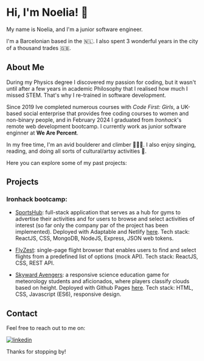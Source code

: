 # Hi, I'm Noelia! 👋

My name is Noelia, and I'm a junior software engineer. 

I'm a Barcelonian based in the 🇳🇱. I also spent 3 wonderful years in the city of a thousand trades 🇬🇧. 

## About Me

During my Physics degree I discovered my passion for coding, but it wasn't until after a few years in academic Philosophy that I realised how much I missed STEM. 
That's why I re-trained in software development. 

Since 2019 Ive completed numerous courses with *Code First: Girls*, a UK-based social enterprise that provides free coding courses to women and non-binary people, and in February 2024 I graduated from *Ironhack*'s remote web development bootcamp. 
I currently work as junior software enginner at **We Are Percent**. 

In my free time, I'm an avid boulderer and climber 🧗🏻‍♀️. I also enjoy singing, reading, and doing all sorts of cultural/artsy activities 🎨.

Here you can explore some of my past projects:

## Projects

### Ironhack bootcamp:

- [SportsHub](https://github.com/niranzri/sportsHub-frontend): full-stack application that serves as a hub for gyms to advertise their activities and for users to browse and select activities of interest (so far only the company par of the project has been implemented). Deployed with Adaptable and Netlify [here](https://sports-hub-ironhack.netlify.app/). Tech stack: ReactJS, CSS, MongoDB, NodeJS, Express, JSON web tokens. 

- [FlyZest](https://github.com/niranzri/m2project-frontend): single-page flight browser that enables users to find and select flights from a predefined list of options (mock API). Tech stack: ReactJS, CSS, REST API.

- [Skyward Avengers](https://github.com/niranzri/skyward-avengers): a responsive science education game for meteorology students and aficionados, where players classify clouds based on height. Deployed with Github Pages [here](https://niranzri.github.io/skyward-avengers/). Tech stack: HTML, CSS, Javascript (ES6), responsive design. 

## Contact

Feel free to reach out to me on:

[![linkedin](https://img.shields.io/badge/linkedin-0A66C2?style=for-the-badge&logo=linkedin&logoColor=white)](https://www.linkedin.com/in/niranzri)

Thanks for stopping by!
